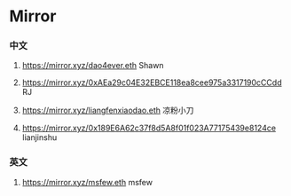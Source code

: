 # Mirror

### 中文

1. https://mirror.xyz/dao4ever.eth Shawn

2. https://mirror.xyz/0xAEa29c04E32EBCE118ea8cee975a3317190cCCdd RJ
3. https://mirror.xyz/liangfenxiaodao.eth 凉粉小刀
4. https://mirror.xyz/0x189E6A62c37f8d5A8f01f023A77175439e8124ce lianjinshu

### 英文

1. https://mirror.xyz/msfew.eth msfew

